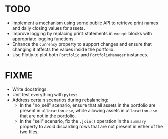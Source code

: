 # TODO
- Implement a mechanism using some public API to retrieve print names and daily closing values for assets.
- Improve logging by replacing print statements in `except` blocks with appropriate logging functions.
- Enhance the `currency` property to support changes and ensure that changing it affects the values inside the portfolio.
- Use Plotly to plot both `Portfolio` and `PortfolioManager` instances.

# FIXME
- Write docstrings.
- Unit test everything with `pytest`.
- Address certain scenarios during rebalancing:
	- In the "no_sell" scenario, ensure that all assets in the portfolio are present in `allocation.csv`, while allowing assets in `allocation.csv` that are not in the portfolio.
	- In the "sell" scenario, fix the `.join()` operation in the `summary` property to avoid discarding rows that are not present in either of the two files.

